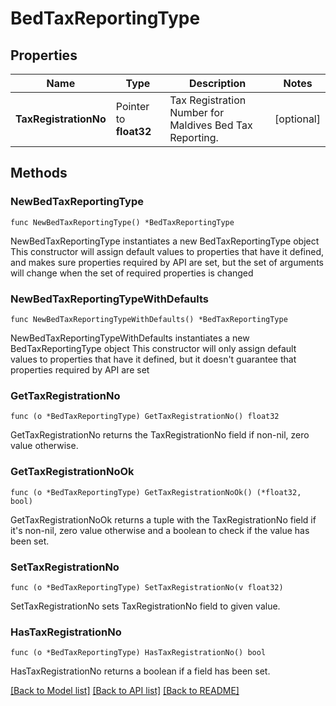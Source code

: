 # BedTaxReportingType

## Properties

Name | Type | Description | Notes
------------ | ------------- | ------------- | -------------
**TaxRegistrationNo** | Pointer to **float32** | Tax Registration Number for Maldives Bed Tax Reporting. | [optional] 

## Methods

### NewBedTaxReportingType

`func NewBedTaxReportingType() *BedTaxReportingType`

NewBedTaxReportingType instantiates a new BedTaxReportingType object
This constructor will assign default values to properties that have it defined,
and makes sure properties required by API are set, but the set of arguments
will change when the set of required properties is changed

### NewBedTaxReportingTypeWithDefaults

`func NewBedTaxReportingTypeWithDefaults() *BedTaxReportingType`

NewBedTaxReportingTypeWithDefaults instantiates a new BedTaxReportingType object
This constructor will only assign default values to properties that have it defined,
but it doesn't guarantee that properties required by API are set

### GetTaxRegistrationNo

`func (o *BedTaxReportingType) GetTaxRegistrationNo() float32`

GetTaxRegistrationNo returns the TaxRegistrationNo field if non-nil, zero value otherwise.

### GetTaxRegistrationNoOk

`func (o *BedTaxReportingType) GetTaxRegistrationNoOk() (*float32, bool)`

GetTaxRegistrationNoOk returns a tuple with the TaxRegistrationNo field if it's non-nil, zero value otherwise
and a boolean to check if the value has been set.

### SetTaxRegistrationNo

`func (o *BedTaxReportingType) SetTaxRegistrationNo(v float32)`

SetTaxRegistrationNo sets TaxRegistrationNo field to given value.

### HasTaxRegistrationNo

`func (o *BedTaxReportingType) HasTaxRegistrationNo() bool`

HasTaxRegistrationNo returns a boolean if a field has been set.


[[Back to Model list]](../README.md#documentation-for-models) [[Back to API list]](../README.md#documentation-for-api-endpoints) [[Back to README]](../README.md)


